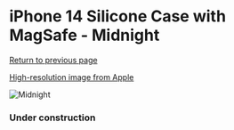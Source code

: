 # iPhone 14 Silicone Case with MagSafe - Midnight

[Return to previous page](/iphone_14)

[High-resolution image from Apple](https://store.storeimages.cdn-apple.com/8756/as-images.apple.com/is/MPRU3?wid=4500&hei=4500&fmt=png)

<div style="width: 384px"><img src="/everysource/MPRU3.png" alt="Midnight"></div>

### Under construction
